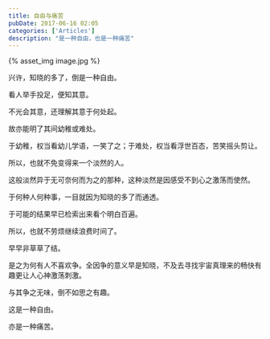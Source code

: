 ```yaml
---
title: 自由与痛苦
pubDate: 2017-06-16 02:05
categories: ['Articles']
description: "是一种自由，也是一种痛苦"
---
```


{% asset_img image.jpg %}

兴许，知晓的多了，倒是一种自由。

看人举手投足，便知其意。

不光会其意，还理解其意于何处起。

故亦能明了其间幼稚或难处。
<!--more-->
于幼稚，权当看幼儿学语，一笑了之；于难处，权当看浮世百态，苦笑摇头剪让。

所以，也就不免变得来一个淡然的人。

这般淡然异于无可奈何而为之的那种，这种淡然是因感受不到心之激荡而使然。

于何种人何种事，一目就因为知晓的多了而通透。

于可能的结果早已检索出来看个明白百遍。

所以，也就不劳烦继续浪费时间了。

早早非草草了结。

是之为何有人不喜欢争。全因争的意义早是知晓，不及去寻找宇宙真理来的畅快有趣更让人心神激荡刺激。

与其争之无味，倒不如思之有趣。

这是一种自由。

亦是一种痛苦。
